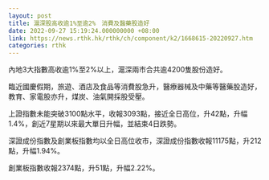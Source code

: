 ```yaml
---
layout: post
title: 滬深股高收逾1%至逾2%　消費及醫藥股造好
date: 2022-09-27 15:19:24.000000000 +08:00
link: https://news.rthk.hk/rthk/ch/component/k2/1668615-20220927.htm
categories: rthk
---
```


內地3大指數高收逾1%至2%以上，滬深兩市合共逾4200隻股份造好。

臨近國慶假期，旅遊、酒店及食品等消費股急升，醫療器械及中藥等醫藥股造好，教育、家電股亦升，煤炭、油氣開採股受壓。

上證指數未能突破3100點水平，收報3093點，接近全日高位，升42點，升幅1.4%，創近7星期以來最大單日升幅，並結束4日跌勢。

深證成份指數及創業板指數均以全日高位收市，深證成份指數收報11175點，升212點，升幅1.94%。

創業板指數收報2374點，升51點，升幅2.22%。

